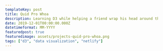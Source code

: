 ```yaml
---
templateKey: post
title: Quid Pro Whoa
description: Learning D3 while helping a friend wrap his head around these political times
date: 2019-12-01T00:00:00.000Z
datetimeformat: MM-YYYY
featuredpost: true
featuredimage: assets/projects-quid-pro-whoa.png
tags: ["d3", "data visualization", "netlify"]
---
```

